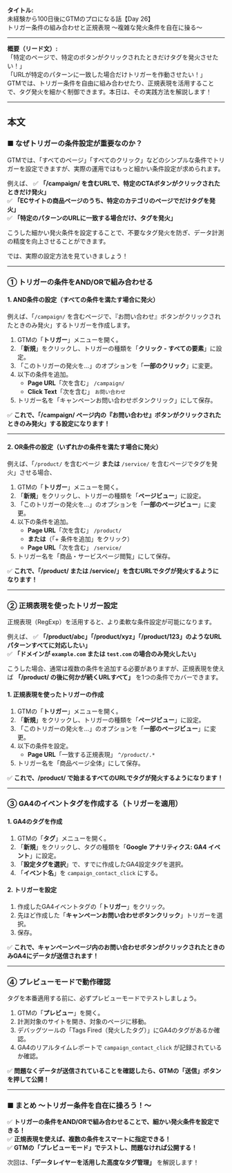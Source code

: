 **タイトル:**  
未経験から100日後にGTMのプロになる話【Day 26】  
トリガー条件の組み合わせと正規表現 〜複雑な発火条件を自在に操る〜

---

**概要（リード文）:**  
「特定のページで、特定のボタンがクリックされたときだけタグを発火させたい！」  
「URLが特定のパターンに一致した場合だけトリガーを作動させたい！」  
GTMでは、トリガー条件を自由に組み合わせたり、正規表現を活用することで、タグ発火を細かく制御できます。本日は、その実践方法を解説します！

---

## **本文**

### ■ なぜトリガーの条件設定が重要なのか？

GTMでは、「すべてのページ」「すべてのクリック」などのシンプルな条件でトリガーを設定できますが、実際の運用ではもっと細かい条件設定が求められます。

例えば、
✅ **「/campaign/ を含むURLで、特定のCTAボタンがクリックされたときだけ発火」**  
✅ **「ECサイトの商品ページのうち、特定のカテゴリのページでだけタグを発火」**  
✅ **「特定のパターンのURLに一致する場合だけ、タグを発火」**  

こうした細かい発火条件を設定することで、不要なタグ発火を防ぎ、データ計測の精度を向上させることができます。

では、実際の設定方法を見ていきましょう！

---

### **① トリガーの条件をAND/ORで組み合わせる**

#### **1. AND条件の設定（すべての条件を満たす場合に発火）**

例えば、「`/campaign/` を含むページで、『お問い合わせ』ボタンがクリックされたときのみ発火」するトリガーを作成します。

1. GTMの「**トリガー**」メニューを開く。
2. 「**新規**」をクリックし、トリガーの種類を「**クリック - すべての要素**」に設定。
3. 「このトリガーの発火を…」のオプションを「**一部のクリック**」に変更。
4. 以下の条件を追加。
   - **Page URL**「次を含む」 `/campaign/`
   - **Click Text**「次を含む」 `お問い合わせ`
5. トリガー名を「キャンペーンお問い合わせボタンクリック」にして保存。

✅ **これで、「/campaign/ ページ内の『お問い合わせ』ボタンがクリックされたときのみ発火」する設定になります！**

---

#### **2. OR条件の設定（いずれかの条件を満たす場合に発火）**

例えば、「`/product/` を含むページ **または** `/service/` を含むページでタグを発火」させる場合、

1. GTMの「**トリガー**」メニューを開く。
2. 「**新規**」をクリックし、トリガーの種類を「**ページビュー**」に設定。
3. 「このトリガーの発火を…」のオプションを「**一部のページビュー**」に変更。
4. 以下の条件を追加。
   - **Page URL**「次を含む」 `/product/`
   - **または**（「+ 条件を追加」をクリック）
   - **Page URL**「次を含む」 `/service/`
5. トリガー名を「商品・サービスページ閲覧」にして保存。

✅ **これで、「/product/ または /service/」を含むURLでタグが発火するようになります！**

---

### **② 正規表現を使ったトリガー設定**

正規表現（RegExp）を活用すると、より柔軟な条件設定が可能になります。

例えば、
✅ **「/product/abc」「/product/xyz」「/product/123」のようなURLパターンすべてに対応したい」**  
✅ **「ドメインが `example.com` または `test.com` の場合のみ発火したい」**  

こうした場合、通常は複数の条件を追加する必要がありますが、正規表現を使えば **「/product/ の後に何かが続くURLすべて」** を1つの条件でカバーできます。

#### **1. 正規表現を使ったトリガーの作成**

1. GTMの「**トリガー**」メニューを開く。
2. 「**新規**」をクリックし、トリガーの種類を「**ページビュー**」に設定。
3. 「このトリガーの発火を…」のオプションを「**一部のページビュー**」に変更。
4. 以下の条件を設定。
   - **Page URL**「一致する正規表現」 `^/product/.*`
5. トリガー名を「商品ページ全体」にして保存。

✅ **これで、/product/ で始まるすべてのURLでタグが発火するようになります！**

---

### **③ GA4のイベントタグを作成する（トリガーを適用）**

#### **1. GA4のタグを作成**

1. GTMの「**タグ**」メニューを開く。
2. 「**新規**」をクリックし、タグの種類を「**Google アナリティクス: GA4 イベント**」に設定。
3. 「**設定タグを選択**」で、すでに作成したGA4設定タグを選択。
4. 「**イベント名**」を `campaign_contact_click` にする。

#### **2. トリガーを設定**

1. 作成したGA4イベントタグの「**トリガー**」をクリック。
2. 先ほど作成した「**キャンペーンお問い合わせボタンクリック**」トリガーを選択。
3. 保存。

✅ **これで、キャンペーンページ内のお問い合わせボタンがクリックされたときのみGA4にデータが送信されます！**

---

### **④ プレビューモードで動作確認**

タグを本番適用する前に、必ずプレビューモードでテストしましょう。

1. GTMの「**プレビュー**」を開く。
2. 計測対象のサイトを開き、対象のページに移動。
3. デバッグツールの「Tags Fired（発火したタグ）」にGA4のタグがあるか確認。
4. GA4のリアルタイムレポートで `campaign_contact_click` が記録されているか確認。

✅ **問題なくデータが送信されていることを確認したら、GTMの「送信」ボタンを押して公開！**

---

### **■ まとめ 〜トリガー条件を自在に操ろう！〜**

✅ **トリガーの条件をAND/ORで組み合わせることで、細かい発火条件を設定できる！**  
✅ **正規表現を使えば、複数の条件をスマートに指定できる！**  
✅ **GTMの「プレビューモード」でテストし、問題なければ公開する！**  

次回は、**「データレイヤーを活用した高度なタグ管理」** を解説します！

